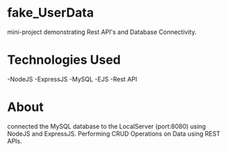 # fake_UserData
mini-project demonstrating Rest API's and Database Connectivity.
# Technologies Used
-NodeJS
-ExpressJS
-MySQL
-EJS
-Rest API
# About
connected the MySQL database to the LocalServer (port:8080) using NodeJS and ExpressJS. Performing CRUD Operations on Data using REST APIs.
